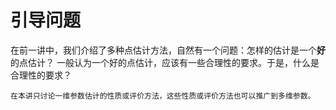 # 引导问题
在前一讲中，我们介绍了多种点估计方法，自然有一个问题：怎样的估计是一个**好**的点估计？
一般认为一个好的点估计，应该有一些合理性的要求。于是，什么是合理性的要求？

```{admonition} Remark
在本讲只讨论一维参数估计的性质或评价方法，这些性质或评价方法也可以推广到多维参数。
```